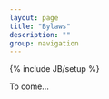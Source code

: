 ```yaml
---
layout: page
title: "Bylaws"
description: ""
group: navigation
---
```


{% include JB/setup %}

To come...